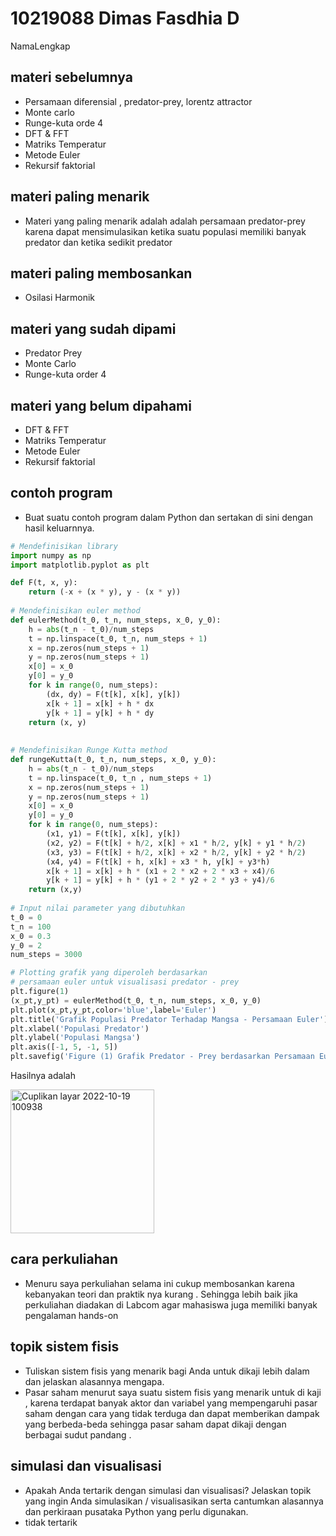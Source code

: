 # 10219088 Dimas Fasdhia D
NamaLengkap


## materi sebelumnya
+ Persamaan diferensial , predator-prey, lorentz attractor
+ Monte carlo
+ Runge-kuta orde 4
+ DFT & FFT
+ Matriks Temperatur
+ Metode Euler
+ Rekursif faktorial



## materi paling menarik
+ Materi yang paling menarik adalah adalah persamaan predator-prey karena dapat mensimulasikan ketika suatu populasi memiliki banyak predator dan ketika sedikit predator


## materi paling membosankan
+ Osilasi Harmonik 


## materi yang sudah dipami
+ Predator Prey
+ Monte Carlo
+ Runge-kuta order 4


## materi yang belum dipahami
+ DFT & FFT
+ Matriks Temperatur
+ Metode Euler
+ Rekursif faktorial


## contoh program
+ Buat suatu contoh program dalam Python dan sertakan di sini dengan hasil keluarnnya.

```python
# Mendefinisikan library
import numpy as np
import matplotlib.pyplot as plt

def F(t, x, y):
    return (-x + (x * y), y - (x * y))
    
# Mendefinisikan euler method
def eulerMethod(t_0, t_n, num_steps, x_0, y_0):
    h = abs(t_n - t_0)/num_steps
    t = np.linspace(t_0, t_n, num_steps + 1)
    x = np.zeros(num_steps + 1)
    y = np.zeros(num_steps + 1)
    x[0] = x_0
    y[0] = y_0
    for k in range(0, num_steps):
        (dx, dy) = F(t[k], x[k], y[k])
        x[k + 1] = x[k] + h * dx
        y[k + 1] = y[k] + h * dy
    return (x, y)
    
    
# Mendefinisikan Runge Kutta method
def rungeKutta(t_0, t_n, num_steps, x_0, y_0):
    h = abs(t_n - t_0)/num_steps
    t = np.linspace(t_0, t_n , num_steps + 1)
    x = np.zeros(num_steps + 1)
    y = np.zeros(num_steps + 1)
    x[0] = x_0
    y[0] = y_0
    for k in range(0, num_steps):
        (x1, y1) = F(t[k], x[k], y[k])
        (x2, y2) = F(t[k] + h/2, x[k] + x1 * h/2, y[k] + y1 * h/2)
        (x3, y3) = F(t[k] + h/2, x[k] + x2 * h/2, y[k] + y2 * h/2)
        (x4, y4) = F(t[k] + h, x[k] + x3 * h, y[k] + y3*h)
        x[k + 1] = x[k] + h * (x1 + 2 * x2 + 2 * x3 + x4)/6
        y[k + 1] = y[k] + h * (y1 + 2 * y2 + 2 * y3 + y4)/6
    return (x,y)
    
# Input nilai parameter yang dibutuhkan
t_0 = 0
t_n = 100
x_0 = 0.3
y_0 = 2
num_steps = 3000

# Plotting grafik yang diperoleh berdasarkan
# persamaan euler untuk visualisasi predator - prey
plt.figure(1)
(x_pt,y_pt) = eulerMethod(t_0, t_n, num_steps, x_0, y_0)
plt.plot(x_pt,y_pt,color='blue',label='Euler')
plt.title('Grafik Populasi Predator Terhadap Mangsa - Persamaan Euler')
plt.xlabel('Populasi Predator')
plt.ylabel('Populasi Mangsa')
plt.axis([-1, 5, -1, 5])
plt.savefig('Figure (1) Grafik Predator - Prey berdasarkan Persamaan Euler.png')
```

Hasilnya adalah


<img width="230" alt="Cuplikan layar 2022-10-19 100938" src="https://user-images.githubusercontent.com/67426210/196588506-3b24d013-a078-4a7f-ac28-acc142da8c2a.png">




## cara perkuliahan
+ Menuru saya perkuliahan selama ini cukup membosankan karena kebanyakan teori dan praktik nya kurang . Sehingga lebih baik jika perkuliahan diadakan di Labcom agar mahasiswa juga memiliki banyak pengalaman hands-on


## topik sistem fisis
+ Tuliskan sistem fisis yang menarik bagi Anda untuk dikaji lebih dalam dan jelaskan alasannya mengapa.
+ Pasar saham menurut saya suatu sistem fisis yang menarik untuk di kaji , karena terdapat banyak aktor dan variabel yang mempengaruhi pasar saham dengan cara yang tidak terduga dan dapat memberikan dampak yang berbeda-beda sehingga pasar saham dapat dikaji dengan berbagai sudut pandang .  


## simulasi dan visualisasi
+ Apakah Anda tertarik dengan simulasi dan visualisasi? Jelaskan topik yang ingin Anda simulasikan / visualisasikan serta cantumkan alasannya dan perkiraan pusataka Python yang perlu digunakan.
+ tidak tertarik
